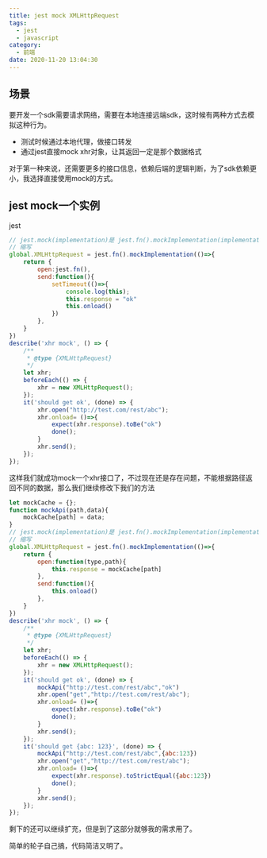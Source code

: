 ```yaml
---
title: jest mock XMLHttpRequest
tags:
  - jest
  - javascript
category:
  - 前端
date: 2020-11-20 13:04:30
---
```


## 场景

要开发一个sdk需要请求网络，需要在本地连接远端sdk，这时候有两种方式去模拟这种行为。
- 测试时候通过本地代理，做接口转发
- 通过jest直接mock xhr对象，让其返回一定是那个数据格式

对于第一种来说，还需要更多的接口信息，依赖后端的逻辑判断，为了sdk依赖更小，我选择直接使用mock的方式。

## jest mock一个实例

jest 

```javascript
// jest.mock(implementation)是 jest.fn().mockImplementation(implementation)
// 缩写
global.XMLHttpRequest = jest.fn().mockImplementation(()=>{
    return {
        open:jest.fn(),
        send:function(){
            setTimeout(()=>{
                console.log(this);
                this.response = "ok"
                this.onload()
            })
        },
    }
})
describe('xhr mock', () => {
    /**
     * @type {XMLHttpRequest}
     */
    let xhr;
    beforeEach(() => {
        xhr = new XMLHttpRequest();
    });
    it('should get ok', (done) => {
        xhr.open("http://test.com/rest/abc");
        xhr.onload= ()=>{
            expect(xhr.response).toBe("ok")
            done();
        }
        xhr.send();
    });
});
```

这样我们就成功mock一个xhr接口了，不过现在还是存在问题，不能根据路径返回不同的数据，那么我们继续修改下我们的方法

```javascript
let mockCache = {};
function mockApi(path,data){
    mockCache[path] = data;
}
// jest.mock(implementation)是 jest.fn().mockImplementation(implementation)
// 缩写
global.XMLHttpRequest = jest.fn().mockImplementation(()=>{
    return {
        open:function(type,path){
            this.response = mockCache[path]
        },
        send:function(){
            this.onload()
        },
    }
})
describe('xhr mock', () => {
    /**
     * @type {XMLHttpRequest}
     */
    let xhr;
    beforeEach(() => {
        xhr = new XMLHttpRequest();
    });
    it('should get ok', (done) => {
        mockApi("http://test.com/rest/abc","ok")
        xhr.open("get","http://test.com/rest/abc");
        xhr.onload= ()=>{
            expect(xhr.response).toBe("ok")
            done();
        }
        xhr.send();
    });
    it('should get {abc: 123}', (done) => {
        mockApi("http://test.com/rest/abc",{abc:123})
        xhr.open("get","http://test.com/rest/abc");
        xhr.onload= ()=>{
            expect(xhr.response).toStrictEqual({abc:123})
            done();
        }
        xhr.send();
    });
});
```

剩下的还可以继续扩充，但是到了这部分就够我的需求用了。

简单的轮子自己搞，代码简洁又明了。
